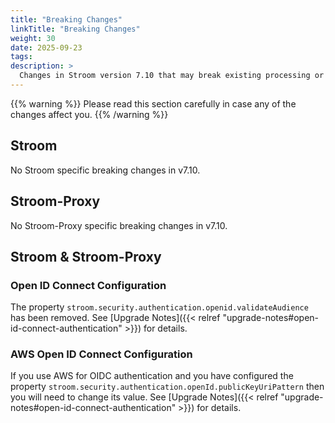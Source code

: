 ```yaml
---
title: "Breaking Changes"
linkTitle: "Breaking Changes"
weight: 30
date: 2025-09-23
tags: 
description: >
  Changes in Stroom version 7.10 that may break existing processing or ways of working.
---
```


{{% warning %}}
Please read this section carefully in case any of the changes affect you.
{{% /warning %}}


## Stroom

No Stroom specific breaking changes in v7.10.


## Stroom-Proxy

No Stroom-Proxy specific breaking changes in v7.10.


## Stroom & Stroom-Proxy

### Open ID Connect Configuration

The property `stroom.security.authentication.openid.validateAudience` has been removed.
See [Upgrade Notes]({{< relref "upgrade-notes#open-id-connect-authentication" >}}) for details.


### AWS Open ID Connect Configuration

If you use AWS for OIDC authentication and you have configured the property `stroom.security.authentication.openId.publicKeyUriPattern` then you will need to change its value.
See [Upgrade Notes]({{< relref "upgrade-notes#open-id-connect-authentication" >}}) for details.
